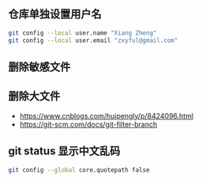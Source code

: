 

## 仓库单独设置用户名
```bash
git config --local user.name "Xiang Zheng"
git config --local user.email "zxyful@gmail.com"
```



## 删除敏感文件



## 删除大文件

- https://www.cnblogs.com/huipengly/p/8424096.html
- https://git-scm.com/docs/git-filter-branch



## git status 显示中文乱码

```bash
git config --global core.quotepath false
```

